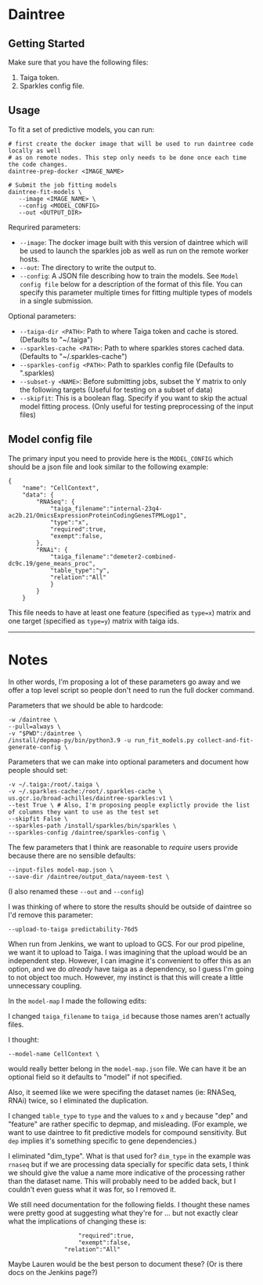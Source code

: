 # Daintree
## Getting Started
Make sure that you have the following files:
1. Taiga token.
2. Sparkles config file.  
## Usage

To fit a set of predictive models, you can run:  

```
# first create the docker image that will be used to run daintree code locally as well
# as on remote nodes. This step only needs to be done once each time the code changes.
daintree-prep-docker <IMAGE_NAME>

# Submit the job fitting models
daintree-fit-models \
   --image <IMAGE_NAME> \
   --config <MODEL_CONFIG> 
   --out <OUTPUT_DIR>
```
 
Requrired parameters:

* `--image`: The docker image built with this version of daintree which will be used to launch the sparkles job as well as run on the remote worker hosts.
* `--out`: The directory to write the output to.
* `--config`: A JSON file describing how to train the models. See `Model config file` below for a description of the format of this file. You can specify this parameter multiple times for fitting multiple types of models in a single submission.


Optional parameters:
* `--taiga-dir <PATH>`: Path to where Taiga token and cache is stored. (Defaults to "~/.taiga")
* `--sparkles-cache <PATH>`: Path to where sparkles stores cached data. (Defaults to "~/.sparkles-cache")
* `--sparkles-config <PATH>`: Path to sparkles config file (Defaults to ".sparkles)
* `--subset-y <NAME>`: Before submitting jobs, subset the Y matrix to only the following targets (Useful for testing on a subset of data)
* `--skipfit`: This is a boolean flag. Specify if you want to skip the actual model fitting process. (Only useful for testing preprocessing of the input files)

## Model config file
The primary input you need to provide here is the `MODEL_CONFIG` which should be a json file and look similar to the following example:
```
{
    "name": "CellContext",
    "data": {
        "RNASeq": {
            "taiga_filename":"internal-23q4-ac2b.21/OmicsExpressionProteinCodingGenesTPMLogp1",
            "type":"x",
            "required":true,
            "exempt":false,
        },
        "RNAi": {
            "taiga_filename":"demeter2-combined-dc9c.19/gene_means_proc",
            "table_type":"y",
            "relation":"All"
            }
        }
    }
```
This file needs to have at least one feature (specified as `type=x`) matrix and one target (specified as `type=y`) matrix with taiga ids.




-----
# Notes

In other words, I'm proposing a lot of these parameters go away and we offer a top level script so people don't need to run the full docker command.

Parameters that we should be able to hardcode:
```
-w /daintree \ 
--pull=always \
-v "$PWD":/daintree \
/install/depmap-py/bin/python3.9 -u run_fit_models.py collect-and-fit-generate-config \
```

Parameters that we can make into optional parameters and document how people should set:

```
-v ~/.taiga:/root/.taiga \
-v ~/.sparkles-cache:/root/.sparkles-cache \
us.gcr.io/broad-achilles/daintree-sparkles:v1 \
--test True \ # Also, I'm proposing people explictly provide the list of columns they want to use as the test set
--skipfit False \
--sparkles-path /install/sparkles/bin/sparkles \
--sparkles-config /daintree/sparkles-config \
```

The few parameters that I think are reasonable to _require_ users provide because there are no
sensible defaults:
```
--input-files model-map.json \
--save-dir /daintree/output_data/nayeem-test \
```
(I also renamed these `--out` and `--config`)

I was thinking of where to store the results should be outside of daintree so I'd remove this parameter:
```
--upload-to-taiga predictability-76d5
```

When run from Jenkins, we want to upload to GCS. For our prod pipeline, we want it to upload to Taiga. I was imagining that the upload would be an independent step. However,
I can imagine it's convenient to offer this as an option, and we do _already_ have taiga as a dependency, so I guess I'm going to not object too much. However, my instinct is that this will create a little unnecessary coupling. 


In the `model-map` I made the following edits:

I changed `taiga_filename` to `taiga_id` because those names aren't actually files. 

I thought:
```
--model-name CellContext \
```
would really better belong in the `model-map.json` file. We can have it be an optional field so it defaults to "model" if not specified.

Also, it seemed like we were specifing the dataset names (ie: RNASeq, RNAi) twice, so I eliminated the duplication.

I changed `table_type` to `type` and the values to `x` and `y` because "dep" and "feature" are rather specific to depmap, and misleading. (For example, we want to use daintree to fit predictive models for compound sensitivity. But `dep` implies it's something specific to gene dependencies.)

I eliminated "dim_type". What is that used for? `dim_type` in the example was `rnaseq` but if we are processing data specially for specific data sets, I think we should give the value a name more indicative of the processing rather than the dataset name. This will probably need to be added back, but I couldn't even guess what it was for, so I removed it.

We still need documentation for the following fields. I thought these names were pretty good at suggesting what they're for ... but not exactly clear what the implications of changing these is:
```
                    "required":true,
                    "exempt":false,
                "relation":"All"
```

Maybe Lauren would be the best person to document these? (Or is there docs on the Jenkins page?)
